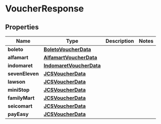 

# VoucherResponse


## Properties

| Name | Type | Description | Notes |
|------------ | ------------- | ------------- | -------------|
|**boleto** | [**BoletoVoucherData**](BoletoVoucherData.md) |  |  |
|**alfamart** | [**AlfamartVoucherData**](AlfamartVoucherData.md) |  |  |
|**indomaret** | [**IndomaretVoucherData**](IndomaretVoucherData.md) |  |  |
|**sevenEleven** | [**JCSVoucherData**](JCSVoucherData.md) |  |  |
|**lawson** | [**JCSVoucherData**](JCSVoucherData.md) |  |  |
|**miniStop** | [**JCSVoucherData**](JCSVoucherData.md) |  |  |
|**familyMart** | [**JCSVoucherData**](JCSVoucherData.md) |  |  |
|**seicomart** | [**JCSVoucherData**](JCSVoucherData.md) |  |  |
|**payEasy** | [**JCSVoucherData**](JCSVoucherData.md) |  |  |



